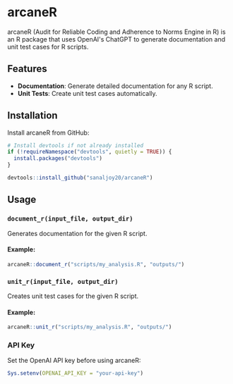 # arcaneR

arcaneR (Audit for Reliable Coding and Adherence to Norms Engine in R) is an R package that uses OpenAI's ChatGPT to generate documentation and unit test cases for R scripts.

## Features

- **Documentation**: Generate detailed documentation for any R script.
- **Unit Tests**: Create unit test cases automatically.

## Installation

Install arcaneR from GitHub:

```R
# Install devtools if not already installed
if (!requireNamespace("devtools", quietly = TRUE)) {
  install.packages("devtools")
}

devtools::install_github("sanaljoy20/arcaneR")
```

## Usage

### `document_r(input_file, output_dir)`
Generates documentation for the given R script.

#### Example:
```R
arcaneR::document_r("scripts/my_analysis.R", "outputs/")
```

### `unit_r(input_file, output_dir)`
Creates unit test cases for the given R script.

#### Example:
```R
arcaneR::unit_r("scripts/my_analysis.R", "outputs/")
```

### API Key
Set the OpenAI API key before using arcaneR:

```R
Sys.setenv(OPENAI_API_KEY = "your-api-key")
```
